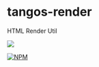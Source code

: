 # tangos-render
HTML Render Util

<img src="https://travis-ci.com/appening/tangos-render.svg?token=Yn7mCw2maRGo8ANAgDa6&branch=master"/>

[![NPM](https://nodei.co/npm/tangos-render.png)](https://nodei.co/npm/tangos-render/)
